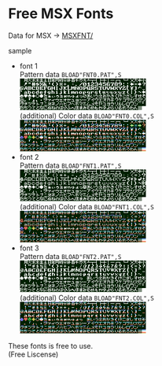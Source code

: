 # Free MSX Fonts

Data for MSX -> [MSXFNT/](MSXFNT/)

sample

- font 1  
   Pattern data ```BLOAD"FNT0.PAT",S```  
   ![my_font_1.png](my_font_1.png)  
   (additional) Color data ```BLOAD"FNT0.COL",S```  
   ![my_font_1c.png](my_font_1c.png)
- font 2  
   Pattern data ```BLOAD"FNT1.PAT",S```  
   ![my_font_2.png](my_font_2.png)  
   (additional) Color data ```BLOAD"FNT1.COL",S```  
   ![my_font_2c.png](my_font_2c.png)
- font 3  
   Pattern data ```BLOAD"FNT2.PAT",S```  
   ![my_font_3.png](my_font_3.png)  
   (additional) Color data ```BLOAD"FNT2.COL",S```  
   ![my_font_3c.png](my_font_3c.png)

These fonts is free to use.  
(Free Liscense)
